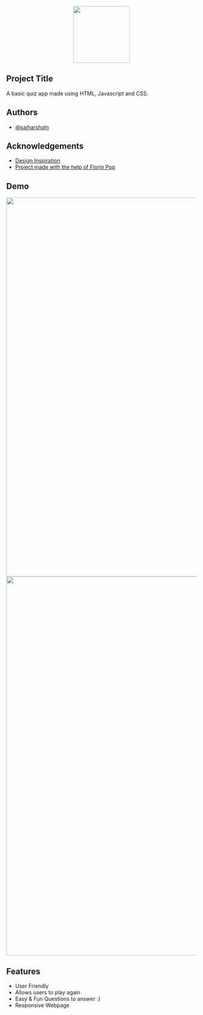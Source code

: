 <p align="center">
  <img width="150" height="150" src="https://user-images.githubusercontent.com/107770534/181267354-62dd2e3b-076c-4736-8282-adb06b7d07f5.jpg">
</p>

## Project Title

A basic quiz app made using HTML, Javascript and CSS.


## Authors

- [@saiharshaln](https://github.com/saiharshaln)


## Acknowledgements

 - [Design Inspiration](https://uidesigndaily.com/)
 - [Project made with the help of Florin Pop](https://www.youtube.com/c/FlorinPop)


## Demo

<img src="https://i.gyazo.com/86e180bcb5834e03135e9c909b225d64.gif" width="1000px">
<img src="https://i.gyazo.com/39a2dab99ba80d35afcd42c3d2da352d.gif" width="1000px">

## Features

- User Friendly
- Allows users to play again
- Easy & Fun Questions to answer :)
- Responsive Webpage

